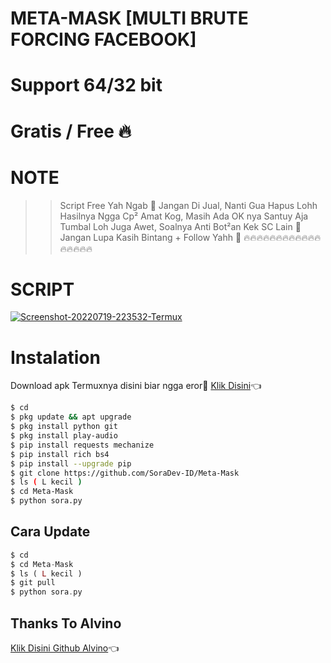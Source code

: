 # META-MASK [MULTI BRUTE FORCING FACEBOOK]

# Support 64/32 bit 
# Gratis / Free 🔥
# NOTE
>> Script Free Yah Ngab 🤗
>> Jangan Di Jual, Nanti Gua Hapus Lohh 
>> Hasilnya Ngga Cp² Amat Kog, Masih Ada OK nya Santuy Aja 
>> Tumbal Loh Juga Awet, Soalnya Anti Bot²an Kek SC Lain 🗿
>> Jangan Lupa Kasih Bintang + Follow Yahh 🖕
>> 🔥🔥🔥🔥🔥🔥🔥🔥🔥🔥🔥🔥🔥🔥🔥🔥🔥
# SCRIPT
<a href="https://ibb.co/RDcCGdz"><img src="https://i.ibb.co/S3BKDGR/Screenshot-20220719-223532-Termux.png" alt="Screenshot-20220719-223532-Termux" border="0"></a> 

# Instalation
Download apk Termuxnya disini biar ngga eror🌟
[Klik Disini](https://f-droid.org/repo/com.termux_117.apk)👈
```bash
$ cd
$ pkg update && apt upgrade
$ pkg install python git
$ pkg install play-audio
$ pip install requests mechanize
$ pip install rich bs4
$ pip install --upgrade pip
$ git clone https://github.com/SoraDev-ID/Meta-Mask
$ ls ( L kecil )
$ cd Meta-Mask
$ python sora.py
```
## Cara Update
```php
$ cd
$ cd Meta-Mask
$ ls ( L kecil )
$ git pull
$ python sora.py
```
## Thanks To Alvino
[Klik Disini Github Alvino](https://github.com/Al-Vino)👈

